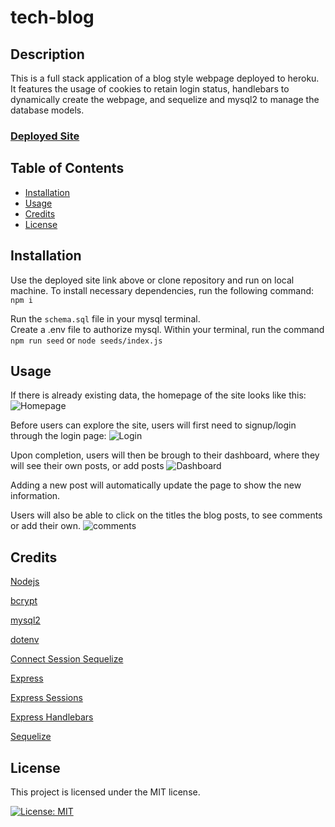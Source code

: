 # tech-blog

## Description 

This is a full stack application of a blog style webpage deployed to heroku. It features the usage of cookies to retain login status, handlebars to dynamically create the webpage, and sequelize and mysql2 to manage the database models.

### [Deployed Site](https://secure-citadel-56844.herokuapp.com/)

## Table of Contents

* [Installation](#installation)
* [Usage](#usage)
* [Credits](#credits)
* [License](#license)


## Installation

Use the deployed site link above or clone repository and run on local machine. To install necessary dependencies, run the following command:
```npm i```

Run the ```schema.sql``` file in your mysql terminal.  
Create a .env file to authorize mysql.
Within your terminal, run the command ```npm run seed``` or ```node seeds/index.js```

## Usage 

If there is already existing data, the homepage of the site looks like this:
![Homepage](./assets/images/homepage.png)

Before users can explore the site, users will first need to signup/login through the login page:
![Login](./assets/images/login.png)

Upon completion, users will then be brough to their dashboard, where they will see their own posts, or add posts
![Dashboard](./assets/images/dashboard.png)

Adding a new post will automatically update the page to show the new information.

Users will also be able to click on the titles the blog posts, to see comments or add their own.
![comments](./assets/images/comment.png)


## Credits

[Nodejs](https://nodejs.org/dist/latest-v16.x/docs/api/)

[bcrypt](https://www.npmjs.com/package/bcrypt)

[mysql2](https://www.npmjs.com/package/mysql2)

[dotenv](https://www.npmjs.com/package/dotenv)

[Connect Session Sequelize](https://www.npmjs.com/package/connect-session-sequelize)

[Express](https://www.npmjs.com/package/express)

[Express Sessions](https://www.npmjs.com/package/express-session)

[Express Handlebars](https://www.npmjs.com/package/express-handlebars)

[Sequelize](https://www.npmjs.com/package/sequelize)

## License

 This project is licensed under the MIT license.

[![License: MIT](https://img.shields.io/badge/License-MIT-yellow.svg)](https://opensource.org/licenses/MIT)